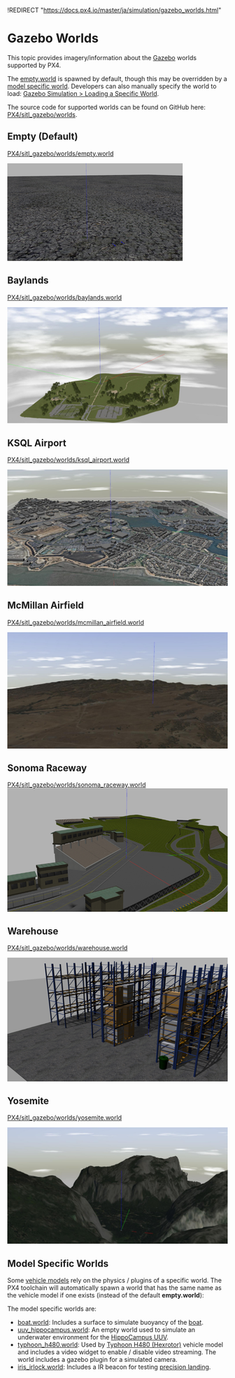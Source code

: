 !REDIRECT "https://docs.px4.io/master/ja/simulation/gazebo_worlds.html"

# Gazebo Worlds

This topic provides imagery/information about the [Gazebo](../simulation/gazebo.md) worlds supported by PX4.

The [empty.world](#empty_world) is spawned by default, though this may be overridden by a [model specific world](#model_specific_worlds). Developers can also manually specify the world to load: [Gazebo Simulation > Loading a Specific World](../simulation/gazebo.md#set_world).

The source code for supported worlds can be found on GitHub here: [PX4/sitl_gazebo/worlds](https://github.com/PX4/sitl_gazebo/tree/master/worlds).

<a id="empty_world"></a>

## Empty (Default)

[PX4/sitl_gazebo/worlds/empty.world](https://github.com/PX4/sitl_gazebo/blob/master/worlds/empty.world)

![empty](../../assets/simulation/gazebo/worlds/empty.png)

## Baylands

[PX4/sitl_gazebo/worlds/baylands.world](https://github.com/PX4/sitl_gazebo/blob/master/worlds/baylands.world)

![Baylands World](../../assets/simulation/gazebo/worlds/baylands.jpg)

## KSQL Airport

[PX4/sitl_gazebo/worlds/ksql_airport.world](https://github.com/PX4/sitl_gazebo/blob/master/worlds/ksql_airport.world)

![KSQL Airport World](../../assets/simulation/gazebo/worlds/ksql_airport.jpg)

## McMillan Airfield

[PX4/sitl_gazebo/worlds/mcmillan_airfield.world](https://github.com/PX4/sitl_gazebo/blob/master/worlds/mcmillan_airfield.world)

![McMillan Airfield World](../../assets/simulation/gazebo/worlds/mcmillan_airfield.jpg)

## Sonoma Raceway

[PX4/sitl_gazebo/worlds/sonoma_raceway.world](https://github.com/PX4/sitl_gazebo/blob/master/worlds/sonoma_raceway.world) ![Sonoma_Raceway](../../assets/simulation/gazebo/worlds/sonoma_raceway.png)

## Warehouse

[PX4/sitl_gazebo/worlds/warehouse.world](https://github.com/PX4/sitl_gazebo/blob/master/worlds/warehouse.world)

![Warehouse](../../assets/simulation/gazebo/worlds/warehouse.png)

## Yosemite

[PX4/sitl_gazebo/worlds/yosemite.world](https://github.com/PX4/sitl_gazebo/blob/master/worlds/yosemite.world)

![Yosemite](../../assets/simulation/gazebo/worlds/yosemite.jpg)

<a id="model_specific_worlds"></a>

## Model Specific Worlds

Some [vehicle models](../simulation/gazebo_vehicles.md) rely on the physics / plugins of a specific world. The PX4 toolchain will automatically spawn a world that has the same name as the vehicle model if one exists (instead of the default **empty.world**):

The model specific worlds are:
- [boat.world](https://github.com/PX4/sitl_gazebo/blob/master/worlds/boat.world): Includes a surface to simulate buoyancy of the [boat](../simulation/gazebo_vehicles.md#usv).
- [uuv_hippocampus.world](https://github.com/PX4/sitl_gazebo/blob/master/worlds/uuv_hippocampus.world): An empty world used to simulate an underwater environment for the [HippoCampus UUV](../simulation/gazebo_vehicles.md#uuv).
- [typhoon_h480.world](https://github.com/PX4/sitl_gazebo/blob/master/worlds/typhoon_h480.world): Used by [Typhoon H480 (Hexrotor)](../simulation/gazebo_vehicles.md#typhoon_h480) vehicle model and includes a video widget to enable / disable video streaming. The world includes a gazebo plugin for a simulated camera.
- [iris_irlock.world](https://github.com/PX4/sitl_gazebo/blob/master/worlds/iris_irlock.world): Includes a IR beacon for testing [precision landing](https://docs.px4.io/master/en/advanced_features/precland.html).
